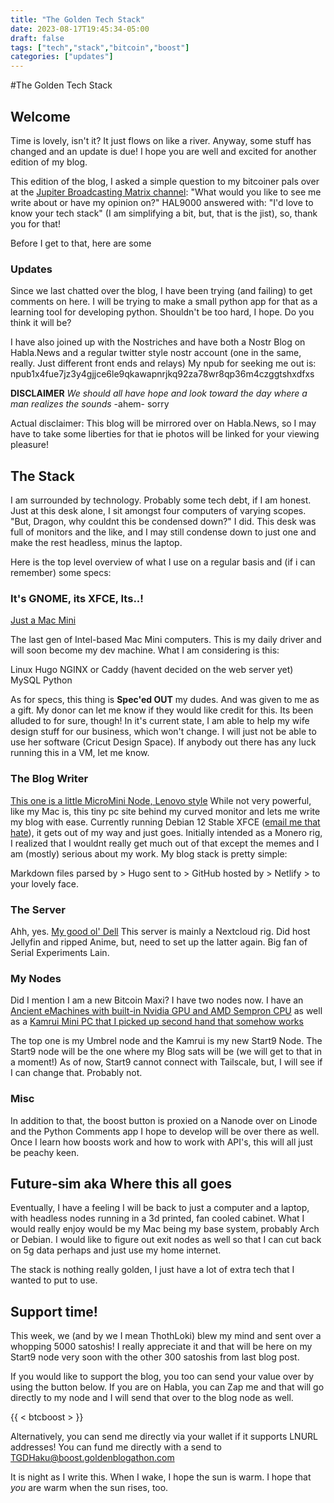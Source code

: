 ```yaml
---
title: "The Golden Tech Stack"
date: 2023-08-17T19:45:34-05:00
draft: false
tags: ["tech","stack","bitcoin","boost"]
categories: ["updates"]
---
```


#The Golden Tech Stack

## Welcome

Time is lovely, isn't it? It just flows on like a river. Anyway, some stuff has changed and an update is due! I hope you are well and excited for another edition of my blog. 

This edition of the blog, I asked a simple question to my bitcoiner pals over at the [Jupiter Broadcasting Matrix channel](https://www.jupiterbroadcasting.com/community/matrix):
"What would you like to see me write about or have my opinion on?" HAL9000 answered with: "I'd love to know your tech stack" (I am simplifying a bit, but, that is the jist), so, thank you for that!

Before I get to that, here are some

### Updates

Since we last chatted over the blog, I have been trying (and failing) to get comments on here. I will be trying to make a small python app for that as a learning tool for developing python.
Shouldn't be too hard, I hope. Do you think it will be?

I have also joined up with the Nostriches and have both a Nostr Blog on Habla.News and a regular twitter style nostr account (one in the same, really. Just different front ends and relays)
My npub for seeking me out is: npub1x4fue7jz3y4gjjce6le9qkawapnrjkq92za78wr8qp36m4czggtshxdfxs

**DISCLAIMER**
*We should all have hope and look toward the day where a man realizes the sounds*
-ahem-
sorry

Actual disclaimer: This blog will be mirrored over on Habla.News, so I may have to take some liberties for that ie photos will be linked for your viewing pleasure!

## The Stack

I am surrounded by technology. Probably some tech debt, if I am honest. Just at this desk alone, I sit amongst four computers of varying scopes. 
"But, Dragon, why couldnt this be condensed down?"
I did. This desk was full of monitors and the like, and I may still condense down to just one and make the rest headless, minus the laptop. 

Here is the top level overview of what I use on a regular basis and (if i can remember) some specs:

### It's GNOME, its XFCE, Its..!

[Just a Mac Mini](https://pxscdn.com/public/m/_v2/596519729843998294/c51ea9690-856390/kna2yH6EfPBf/pIHGCEdthDMrajAGlvZvOautrJgNjgDZaTN1zibP.jpg)

The last gen of Intel-based Mac Mini computers. This is my daily driver and will soon become my dev machine. What I am considering is this:

Linux
Hugo
NGINX or Caddy (havent decided on the web server yet)
MySQL
Python

As for specs, this thing is **Spec'ed OUT** my dudes. And was given to me as a gift. My donor can let me know if they would like credit for this. Its been alluded to for sure, though!
In it's current state, I am able to help my wife design stuff for our business, which won't change. I will just not be able to use her software (Cricut Design Space). If anybody out there has any luck running this in a VM, let me know.

### The Blog Writer
[This one is a little MicroMini Node, Lenovo style](https://pxscdn.com/public/m/_v2/596519729843998294/c51ea9690-856390/aLqrMnpyFNiH/zmtSIKOtXv9AIHYV3xkrHi8ojlRBjiim9TBz7iKF.jpg)
While not very powerful, like my Mac is, this tiny pc site behind my curved monitor and lets me write my blog with ease. Currently running Debian 12 Stable XFCE ([email me that hate](mailto:tgdhaku@proton.me)), it gets out of my way and just goes. 
Initially intended as a Monero rig, I realized that I wouldnt really get much out of that except the memes and I am (mostly) serious about my work. My blog stack is pretty simple:

Markdown files parsed by > Hugo sent to > GitHub hosted by > Netlify > to your lovely face.

### The Server
Ahh, yes. [My good ol' Dell](https://pxscdn.com/public/m/_v2/596519729843998294/c51ea9690-856390/5gwwlAMjijTX/OxrszHmAUZf9swnvqUEBlJ8PGPfJAKEfxZq9g30w.jpg)
This server is mainly a Nextcloud rig. Did host Jellyfin and ripped Anime, but, need to set up the latter again. Big fan of Serial Experiments Lain. 

### My Nodes
Did I mention I am a new Bitcoin Maxi? I have two nodes now. 
I have an [Ancient eMachines with built-in Nvidia GPU and AMD Sempron CPU](https://pxscdn.com/public/m/_v2/596519729843998294/c51ea9690-856390/jBlux5yA5d1Z/WIxy2kjqnlpjijPiBDCRXh9RWUcE17YuyNGAsG0n.jpg) as well as a
[Kamrui Mini PC that I picked up second hand that somehow works](https://pxscdn.com/public/m/_v2/596519729843998294/c51ea9690-856390/OAlYgYACgFQh/3SPTtdOTqZa1xoypK3nenp45H8FAVu7X8KDORasj.jpg)

The top one is my Umbrel node and the Kamrui is my new Start9 Node. The Start9 node will be the one where my Blog sats will be (we will get to that in a moment!) As of now, Start9 cannot connect with Tailscale, but, I will see if I can change that. Probably not. 

### Misc

In addition to that, the boost button is proxied on a Nanode over on Linode and the Python Comments app I hope to develop will be over there as well. Once I learn how boosts work and how to work with API's, this will all just be peachy keen.


## Future-sim aka Where this all goes

Eventually, I have a feeling I will be back to just a computer and a laptop, with headless nodes running in a 3d printed, fan cooled cabinet. What I would really enjoy would be my Mac being my base system, probably Arch or Debian. 
I would like to figure out exit nodes as well so that I can cut back on 5g data perhaps and just use my home internet. 

The stack is nothing really golden, I just have a lot of extra tech that I wanted to put to use. 



## Support time!

This week, we (and by we I mean ThothLoki) blew my mind and sent over a whopping 5000 satoshis! I really appreciate it and that will be here on my Start9 node very soon with the other 300 satoshis from last blog post. 

If you would like to support the blog, you too can send your value over by using the button below. If you are on Habla, you can Zap me and that will go directly to my node and I will send that over to the blog node as well. 

{{ < btcboost > }}

Alternatively, you can send me directly via your wallet if it supports LNURL addresses! You can fund me directly with a send to TGDHaku@boost.goldenblogathon.com

It is night as I write this. When I wake, I hope the sun is warm. I hope that *you* are warm when the sun rises, too. 

